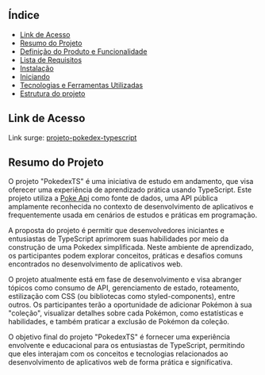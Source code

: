 ## Índice

- [Link de Acesso](#Link-de-Acesso)
- [Resumo do Projeto](#Resumo-do-projeto)
- [Definição do Produto e Funcionalidade](#Definição-do-Projeto-e-Funcionalidade)
- [Lista de Requisitos](#Lista-de-Requisitos)
- [Instalação](#Instalação)
- [Iniciando](#Iniciando)
- [Tecnologias e Ferramentas Utilizadas](#Tecnologias-e-Ferramentas-Utilizadas)
- [Estrutura do projeto](#Estrutura-do-projeto)

## Link de Acesso

Link surge: [projeto-pokedex-typescript](https://projeto-pokedex-typescript.vercel.app/)

## Resumo do Projeto

O projeto "PokedexTS" é uma iniciativa de estudo em andamento, que visa oferecer uma experiência de aprendizado prática usando TypeScript. Este projeto utiliza a [Poke Api](https://pokeapi.co/ 'Poke Api') como fonte de dados, uma API pública amplamente reconhecida no contexto de desenvolvimento de aplicativos e frequentemente usada em cenários de estudos e práticas em programação.

A proposta do projeto é permitir que desenvolvedores iniciantes e entusiastas de TypeScript aprimorem suas habilidades por meio da construção de uma Pokedex simplificada. Neste ambiente de aprendizado, os participantes podem explorar conceitos, práticas e desafios comuns encontrados no desenvolvimento de aplicativos web.

O projeto atualmente está em fase de desenvolvimento e visa abranger tópicos como consumo de API, gerenciamento de estado, roteamento, estilização com CSS (ou bibliotecas como styled-components), entre outros. Os participantes terão a oportunidade de adicionar Pokémon à sua "coleção", visualizar detalhes sobre cada Pokémon, como estatísticas e habilidades, e também praticar a exclusão de Pokémon da coleção.

O objetivo final do projeto "PokedexTS" é fornecer uma experiência envolvente e educacional para os entusiastas de TypeScript, permitindo que eles interajam com os conceitos e tecnologias relacionados ao desenvolvimento de aplicativos web de forma prática e significativa.
